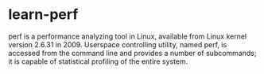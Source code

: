 # learn-perf
perf is a performance analyzing tool in Linux, available from Linux kernel version 2.6.31 in 2009. Userspace controlling utility, named perf, is accessed from the command line and provides a number of subcommands; it is capable of statistical profiling of the entire system. 
